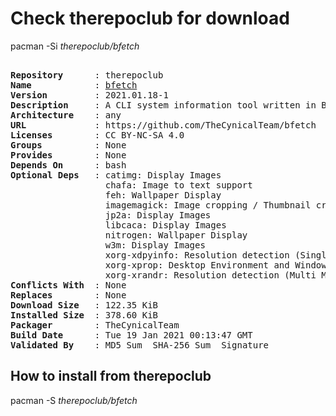 # Check therepoclub for download

        
pacman -Si *therepoclub/bfetch*

<div class="highlight"><pre class="highlight"><text>
<b>Repository</b>      : therepoclub
<b>Name</b>            : <a href='../../x86_64/bfetch-2021.01.18-1-any.pkg.tar.zst'>bfetch</a>
<b>Version</b>         : 2021.01.18-1
<b>Description</b>     : A CLI system information tool written in BASH that supports displaying images.
<b>Architecture</b>    : any
<b>URL</b>             : https://github.com/TheCynicalTeam/bfetch
<b>Licenses</b>        : CC BY-NC-SA 4.0
<b>Groups</b>          : None
<b>Provides</b>        : None
<b>Depends On</b>      : bash
<b>Optional Deps</b>   : catimg: Display Images
                  chafa: Image to text support
                  feh: Wallpaper Display
                  imagemagick: Image cropping / Thumbnail creation / Take a screenshot
                  jp2a: Display Images
                  libcaca: Display Images
                  nitrogen: Wallpaper Display
                  w3m: Display Images
                  xorg-xdpyinfo: Resolution detection (Single Monitor)
                  xorg-xprop: Desktop Environment and Window Manager
                  xorg-xrandr: Resolution detection (Multi Monitor + Refresh rates)
<b>Conflicts With</b>  : None
<b>Replaces</b>        : None
<b>Download Size</b>   : 122.35 KiB
<b>Installed Size</b>  : 378.60 KiB
<b>Packager</b>        : TheCynicalTeam <wayne6324@gmail.com>
<b>Build Date</b>      : Tue 19 Jan 2021 00:13:47 GMT
<b>Validated By</b>    : MD5 Sum  SHA-256 Sum  Signature
</text></pre></div>

## How to install from therepoclub

        
pacman -S *therepoclub/bfetch*
